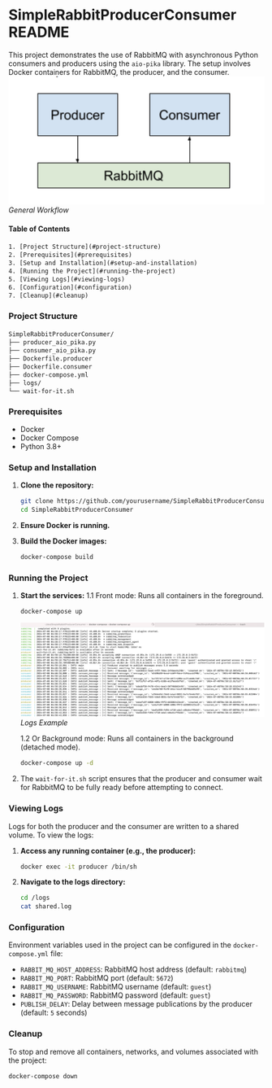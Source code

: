# SimpleRabbitProducerConsumer README 

This project demonstrates the use of RabbitMQ with asynchronous Python consumers and producers using the `aio-pika` library. The setup involves Docker containers for RabbitMQ, the producer, and the consumer.
![General Workflow](img/workflow.png)
*General Workflow*

#### Table of Contents
    1. [Project Structure](#project-structure)
    2. [Prerequisites](#prerequisites)
    3. [Setup and Installation](#setup-and-installation)
    4. [Running the Project](#running-the-project)
    5. [Viewing Logs](#viewing-logs)
    6. [Configuration](#configuration)
    7. [Cleanup](#cleanup)

### Project Structure

```
SimpleRabbitProducerConsumer/
├── producer_aio_pika.py
├── consumer_aio_pika.py
├── Dockerfile.producer
├── Dockerfile.consumer
├── docker-compose.yml
├── logs/
└── wait-for-it.sh
```

### Prerequisites

- Docker
- Docker Compose
- Python 3.8+

### Setup and Installation

1. **Clone the repository:**
   ```sh
   git clone https://github.com/yourusername/SimpleRabbitProducerConsumer.git
   cd SimpleRabbitProducerConsumer
   ```

2. **Ensure Docker is running.**

3. **Build the Docker images:**
   ```sh
   docker-compose build
   ```

### Running the Project

1. **Start the services:**
   1.1 Front mode: Runs all containers in the foreground.
   ```sh
   docker-compose up
   ```

   ![Logs Example](img/logs.png)
   *Logs Example*

   1.2 Or Background mode: Runs all containers in the background (detached mode).
   ```sh
   docker-compose up -d
   ```
2. The `wait-for-it.sh` script ensures that the producer and consumer wait for RabbitMQ to be fully ready before attempting to connect.

### Viewing Logs

Logs for both the producer and the consumer are written to a shared volume. To view the logs:

1. **Access any running container (e.g., the producer):**
   ```sh
   docker exec -it producer /bin/sh
   ```

2. **Navigate to the logs directory:**
   ```sh
   cd /logs
   cat shared.log
   ```

### Configuration

Environment variables used in the project can be configured in the `docker-compose.yml` file:

- `RABBIT_MQ_HOST_ADDRESS`: RabbitMQ host address (default: `rabbitmq`)
- `RABBIT_MQ_PORT`: RabbitMQ port (default: `5672`)
- `RABBIT_MQ_USERNAME`: RabbitMQ username (default: `guest`)
- `RABBIT_MQ_PASSWORD`: RabbitMQ password (default: `guest`)
- `PUBLISH_DELAY`: Delay between message publications by the producer (default: `5` seconds)


### Cleanup

To stop and remove all containers, networks, and volumes associated with the project:

```sh
docker-compose down
```
